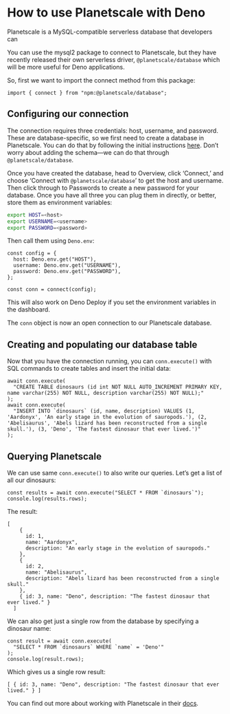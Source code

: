 # How to use Planetscale with Deno

Planetscale is a MySQL-compatible serverless database that developers can 

You can use the mysql2 package to connect to Planetscale, but they have recently released their own serverless driver, `@planetscale/database` which will be more useful for Deno applications.

So, first we want to import the connect method from this package:

```tsx
import { connect } from "npm:@planetscale/database";
```

## Configuring our connection

The connection requires three credentials: host, username, and password. These are database-specific, so we first need to create a database in Planetscale. You can do that by following the initial instructions [here](https://planetscale.com/docs/tutorials/planetscale-quick-start-guide). Don’t worry about adding the schema—we can do that through `@planetscale/database`.

Once you have created the database, head to Overview, click ‘Connect,’ and choose ‘Connect with `@planetscale/database`’ to get the host and username. Then click through to Passwords to create a new password for your database. Once you have all three you can plug them in directly, or better, store them as environment variables:

```bash
export HOST=<host>
export USERNAME=<username>
export PASSWORD=<password>
```

Then call them using `Deno.env`:

```tsx
const config = {
  host: Deno.env.get("HOST"),
  username: Deno.env.get("USERNAME"),
  password: Deno.env.get("PASSWORD"),
};

const conn = connect(config);
```

This will also work on Deno Deploy if you set the environment variables in the dashboard.

The `conn` object is now an open connection to our Planetscale database.

## Creating and populating our database table

Now that you have the connection running, you can `conn.execute()` with SQL commands to create tables and insert the initial data:

```tsx
await conn.execute(
  "CREATE TABLE dinosaurs (id int NOT NULL AUTO_INCREMENT PRIMARY KEY, name varchar(255) NOT NULL, description varchar(255) NOT NULL);"
);
await conn.execute(
  "INSERT INTO `dinosaurs` (id, name, description) VALUES (1, 'Aardonyx', 'An early stage in the evolution of sauropods.'), (2, 'Abelisaurus', 'Abels lizard has been reconstructed from a single skull.'), (3, 'Deno', 'The fastest dinosaur that ever lived.')"
);
```

## Querying Planetscale

We can use same `conn.execute()` to also write our queries. Let’s get a list of all our dinosaurs:

```tsx
const results = await conn.execute("SELECT * FROM `dinosaurs`");
console.log(results.rows);
```

The result:

```tsx
[
    {
      id: 1,
      name: "Aardonyx",
      description: "An early stage in the evolution of sauropods."
    },
    {
      id: 2,
      name: "Abelisaurus",
      description: "Abels lizard has been reconstructed from a single skull."
    },
    { id: 3, name: "Deno", description: "The fastest dinosaur that ever lived." }
  ]
```

We can also get just a single row from the database by specifying a dinosaur name:

```tsx
const result = await conn.execute(
  "SELECT * FROM `dinosaurs` WHERE `name` = 'Deno'"
);
console.log(result.rows);
```

Which gives us a single row result:

```tsx
[ { id: 3, name: "Deno", description: "The fastest dinosaur that ever lived." } ]
```

You can find out more about working with Planetscale in their [docs](https://planetscale.com/docs). 
